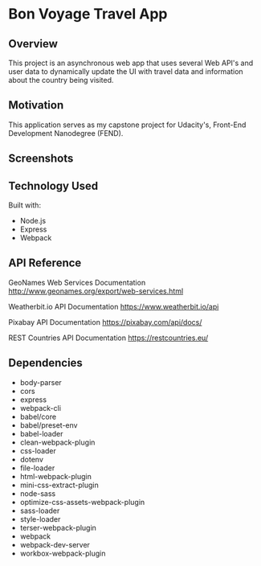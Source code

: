 # Bon Voyage Travel App

## Overview
This project is an asynchronous web app that uses several Web API's and user data to dynamically update the UI with travel data and information about the country being visited.

## Motivation
This application serves as my capstone project for Udacity's, Front-End Development Nanodegree (FEND).

## Screenshots


## Technology Used
Built with:
* Node.js
* Express
* Webpack

## API Reference
GeoNames Web Services Documentation
http://www.geonames.org/export/web-services.html

Weatherbit.io API Documentation
https://www.weatherbit.io/api

Pixabay API Documentation
https://pixabay.com/api/docs/

REST Countries API Documentation
https://restcountries.eu/

## Dependencies
* body-parser
* cors
* express
* webpack-cli
* babel/core
* babel/preset-env
* babel-loader
* clean-webpack-plugin
* css-loader
* dotenv
* file-loader
* html-webpack-plugin
* mini-css-extract-plugin
* node-sass
* optimize-css-assets-webpack-plugin
* sass-loader
* style-loader
* terser-webpack-plugin
* webpack
* webpack-dev-server
* workbox-webpack-plugin
